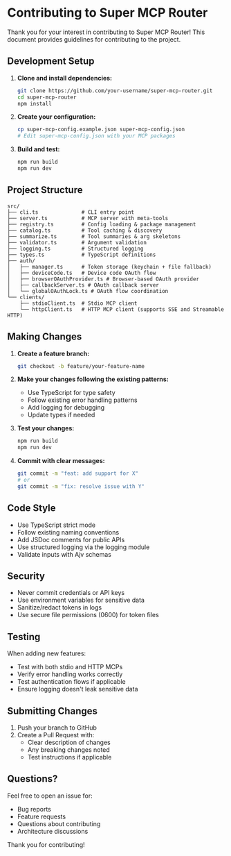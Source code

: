 # Contributing to Super MCP Router

Thank you for your interest in contributing to Super MCP Router! This document provides guidelines for contributing to the project.

## Development Setup

1. **Clone and install dependencies:**
   ```bash
   git clone https://github.com/your-username/super-mcp-router.git
   cd super-mcp-router
   npm install
   ```

2. **Create your configuration:**
   ```bash
   cp super-mcp-config.example.json super-mcp-config.json
   # Edit super-mcp-config.json with your MCP packages
   ```

3. **Build and test:**
   ```bash
   npm run build
   npm run dev
   ```

## Project Structure

```
src/
├── cli.ts              # CLI entry point
├── server.ts           # MCP server with meta-tools
├── registry.ts         # Config loading & package management
├── catalog.ts          # Tool caching & discovery
├── summarize.ts        # Tool summaries & arg skeletons
├── validator.ts        # Argument validation
├── logging.ts          # Structured logging
├── types.ts            # TypeScript definitions
├── auth/
│   ├── manager.ts      # Token storage (keychain + file fallback)
│   ├── deviceCode.ts   # Device code OAuth flow
│   ├── browserOAuthProvider.ts # Browser-based OAuth provider
│   ├── callbackServer.ts # OAuth callback server
│   └── globalOAuthLock.ts # OAuth flow coordination
└── clients/
    ├── stdioClient.ts  # Stdio MCP client
    └── httpClient.ts   # HTTP MCP client (supports SSE and Streamable HTTP)
```

## Making Changes

1. **Create a feature branch:**
   ```bash
   git checkout -b feature/your-feature-name
   ```

2. **Make your changes following the existing patterns:**
   - Use TypeScript for type safety
   - Follow existing error handling patterns
   - Add logging for debugging
   - Update types if needed

3. **Test your changes:**
   ```bash
   npm run build
   npm run dev
   ```

4. **Commit with clear messages:**
   ```bash
   git commit -m "feat: add support for X"
   # or
   git commit -m "fix: resolve issue with Y"
   ```

## Code Style

- Use TypeScript strict mode
- Follow existing naming conventions
- Add JSDoc comments for public APIs
- Use structured logging via the logging module
- Validate inputs with Ajv schemas

## Security

- Never commit credentials or API keys
- Use environment variables for sensitive data
- Sanitize/redact tokens in logs
- Use secure file permissions (0600) for token files

## Testing

When adding new features:
- Test with both stdio and HTTP MCPs
- Verify error handling works correctly
- Test authentication flows if applicable
- Ensure logging doesn't leak sensitive data

## Submitting Changes

1. Push your branch to GitHub
2. Create a Pull Request with:
   - Clear description of changes
   - Any breaking changes noted
   - Test instructions if applicable

## Questions?

Feel free to open an issue for:
- Bug reports
- Feature requests
- Questions about contributing
- Architecture discussions

Thank you for contributing!